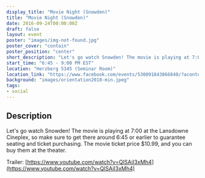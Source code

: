 ```yaml
---
display_title: "Movie Night (Snowden)"
title: "Movie Night (Snowden)"
date: 2016-09-24T00:00:00Z
draft: false
layout: event
poster: "images/img-not-found.jpg"
poster_cover: "contain"
poster_position: "center"
short_description: "Let's go watch Snowden! The movie is playing at 7:00 at the Lansdowne Cineplex."
start_time: "6:45 - 9:00 PM EST"
location: "Herzberg 5345 (Seminar Room)"
location_link: "https://www.facebook.com/events/530091843866840/?acontext=%7B%22event_action_history%22%3A[%7B%22surface%22%3A%22page%22%7D]%7D"
background: "images/orientation2018-min.jpeg"
tags:
- social
---
```


## Description


Let's go watch Snowden! The movie is playing at 7:00 at the Lansdowne Cineplex, so make sure to get there around 6:45 or earlier to guarantee seating and ticket purchasing. The movie ticket price $10.99, and you can buy them at the theater.

Trailer: [https://www.youtube.com/watch?v=QlSAiI3xMh4](https://www.youtube.com/watch?v=QlSAiI3xMh4)